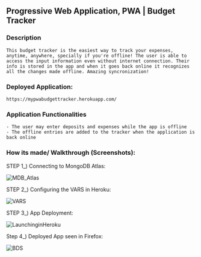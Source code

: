 ## Progressive Web Application, PWA | Budget Tracker

### Description
    This budget tracker is the easiest way to track your expenses, anytime, anywhere, specially if you're offline! The user is able to access the input information even without internet connection. Their info is stored in the app and when it goes back online it recognizes all the changes made offline. Amazing syncronization!
    
### Deployed Application:
    https://mypwabudgettracker.herokuapp.com/


### Application Functionalities 
    - The user may enter deposits and expenses while the app is offline
    - The offline entries are added to the tracker when the application is back online


### How its made/ Walkthrough (Screenshots):

STEP 1_) Connecting to MongoDB Atlas:

![MDB_Atlas](https://user-images.githubusercontent.com/65464431/164945393-9f2842c4-6a37-4eca-bad3-b5a15453bb98.png)


STEP 2_) Configuring the VARS in Heroku:

![VARS](https://user-images.githubusercontent.com/65464431/164945387-f10cc77d-affb-4726-8b81-f547028ac2c5.png)


STEP 3_) App Deployment: 

![LaunchinginHeroku](https://user-images.githubusercontent.com/65464431/164945443-e5c745c5-1494-4f6d-9164-eb6c9218c37e.png)

Step 4_) Deployed App seen in Firefox:

![BDS](https://user-images.githubusercontent.com/65464431/164300289-61070bcf-63e6-477d-a112-292ffc8d2752.png)

